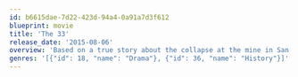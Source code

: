 ```yaml
---
id: b6615dae-7d22-423d-94a4-0a91a7d3f612
blueprint: movie
title: 'The 33'
release_date: '2015-08-06'
overview: 'Based on a true story about the collapse at the mine in San Jose, Chile that  left 33 miners isolated underground for 69 days.'
genres: '[{"id": 18, "name": "Drama"}, {"id": 36, "name": "History"}]'
---
```


